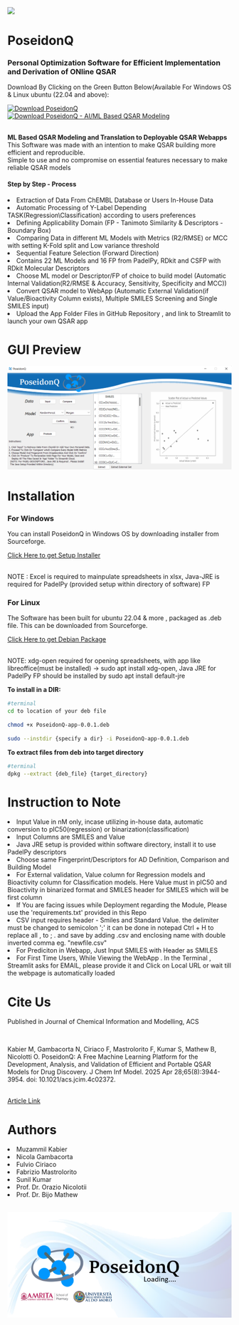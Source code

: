 <p align="left" width="100%">
    <img src="Img/icon.ico" width="100">
    
</p>

# PoseidonQ
<h3>Personal Optimization Software for Efficient Implementation and Derivation of ONline QSAR</h3>
<p>Download By Clicking on the Green Button Below(Available For Windows OS & Linux ubuntu (22.04 and above):</p>
<a href="https://sourceforge.net/projects/poseidonq/files/latest/download"><img alt="Download PoseidonQ" src="https://a.fsdn.com/con/app/sf-download-button" width=276 height=48 srcset="https://a.fsdn.com/con/app/sf-download-button?button_size=2x 2x"></a>
<br><a href="https://sourceforge.net/projects/poseidonq/files/latest/download"><img alt="Download PoseidonQ  - AI/ML Based QSAR Modeling" src="https://img.shields.io/sourceforge/dt/poseidonq.svg" ></a><br>

<p><br><b>ML Based QSAR Modeling and Translation to Deployable QSAR Webapps</b><br>This Software was made with an intention to make QSAR building more efficient and reproducible.<br>Simple to use and no compromise on essential features necessary to make reliable QSAR models</p>
<h4>Step by Step - Process</h4>
<li>Extraction of Data From ChEMBL Database or Users In-House Data</li>
<li>Automatic Processing of Y-Label Depending TASK(Regression\Classification) according to users preferences</li>
<li>Defining Applicability Domain (FP - Tanimoto Similarity & Descriptors - Boundary Box)</li>
<li>Comparing Data in different ML Models with Metrics (R2/RMSE) or MCC with setting K-Fold split and Low variance threshold</li>
<li>Sequential Feature Selection (Forward Direction)</li> 
<li>Contains 22 ML Models and 16 FP from PadelPy, RDkit and CSFP with RDkit Molecular Descriptors</li>
<li>Choose ML model or Descriptor/FP of choice to build model (Automatic Internal Validation(R2/RMSE & Accuracy, Sensitivity, Specificity and MCC))</li>
<li>Convert QSAR model to WebApp (Automatic External Validation(if Value/Bioactivity Column exists), Multiple SMILES Screening and Single SMILES input) </li>
<li>Upload the App Folder Files in GitHub Repository , and link to Streamlit to launch your own QSAR app</li>


# GUI Preview

<p align="left" >
    <img src="Img/GUIposei.png" >
</p>

# Installation
<h3>For Windows</h3>
<p>You can install PoseidonQ in Windows OS by downloading installer from Sourceforge.</p><a href=https://sourceforge.net/projects/poseidonq/>Click Here to get Setup Installer</a>
<p><br>NOTE : Excel is required to mainpulate spreadsheets in xlsx, Java-JRE is required for PadelPy (provided setup within directory of software) FP</p>
<h3>For Linux</h3>
<p>The Software has been built for ubuntu 22.04 & more , packaged as .deb file. This can be downloaded from Sourceforge.</p><a href=https://sourceforge.net/projects/poseidonq/>Click Here to get Debian Package</a>
<p><br>NOTE: xdg-open required for opening spreadsheets, with app like libreoffice(must be installed) -> sudo apt install xdg-open, Java JRE for PadelPy FP should be installed by sudo apt install default-jre</p>


<p><b>To install in a DIR:</b></p>

```sh
#terminal
cd to location of your deb file
```
```sh
chmod +x PoseidonQ-app-0.0.1.deb
```
```sh
sudo --instdir {specify a dir} -i PoseidonQ-app-0.0.1.deb
```
<p><b>To extract files from deb into target directory </b></p>

```sh
#terminal
dpkg --extract {deb_file} {target_directory}
```

# Instruction to Note
<li>Input Value in nM only, incase utilizing in-house data, automatic conversion to pIC50(regression) or binarization(classification)</li>
<li>Input Columns are SMILES and Value</li>
<li>Java JRE setup is provided within software directory, install it to use PadelPy descriptors</li>
<li>Choose same Fingerprint/Descriptors for AD Definition, Comparison and Building Model</li>
<li>For External validation, Value column for Regression models and Bioactivity column for Classification models. Here Value must in pIC50 and Bioactivity in binarized format and SMILES header for SMILES which will be first column </li>
<li>If You are facing issues while Deployment regarding the Module, Please use the 'requirements.txt' provided in this Repo</li>
<li>CSV input requires header - Smiles and Standard Value. the delimiter must be changed to semicolon ';' it can be done in notepad Ctrl + H to replace all , to ; . and save by adding .csv and enclosing name with double inverted comma eg. "newfile.csv"</li>
<li>For Prediciton in Webapp, Just Input SMILES with Header as SMILES</li>
<li>For First Time Users, While Viewing the WebApp . In the Terminal , Streamlit asks for EMAIL, please provide it and Click on Local URL or wait till the webpage is automatically loaded</li>

# Cite Us
<p>Published in Journal of Chemical Information and Modelling, ACS</p><br><p></p>Kabier M, Gambacorta N, Ciriaco F, Mastrolorito F, Kumar S, Mathew B, Nicolotti O. PoseidonQ: A Free Machine Learning Platform for the Development, Analysis, and Validation of Efficient and Portable QSAR Models for Drug Discovery. J Chem Inf Model. 2025 Apr 28;65(8):3944-3954. doi: 10.1021/acs.jcim.4c02372.</p><br>
<a href=https://pubs.acs.org/doi/10.1021/acs.jcim.4c02372>Article Link</a>

# Authors
<li>Muzammil Kabier</li>
<li>Nicola Gambacorta</li>
<li>Fulvio Ciriaco</li>
<li>Fabrizio Mastrolorito</li>
<li>Sunil Kumar</li>
<li>Prof. Dr. Orazio Nicolotii</li>
<li>Prof. Dr. Bijo Mathew</li>

<p align="left" ><br>
    <img src="Img/load.png" >
</p>

